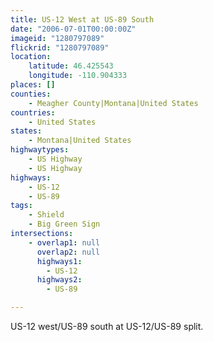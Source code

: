 ```yaml
---
title: US-12 West at US-89 South
date: "2006-07-01T00:00:00Z"
imageid: "1280797089"
flickrid: "1280797089"
location:
    latitude: 46.425543
    longitude: -110.904333
places: []
counties:
    - Meagher County|Montana|United States
countries:
    - United States
states:
    - Montana|United States
highwaytypes:
    - US Highway
    - US Highway
highways:
    - US-12
    - US-89
tags:
    - Shield
    - Big Green Sign
intersections:
    - overlap1: null
      overlap2: null
      highways1:
        - US-12
      highways2:
        - US-89

---
```

US-12 west/US-89 south at US-12/US-89 split.
